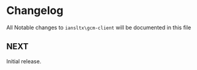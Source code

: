 # Changelog

All Notable changes to `iansltx\gcm-client` will be documented in this file

## NEXT

Initial release.
